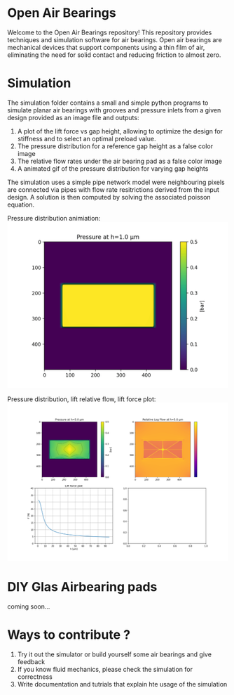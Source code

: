 # Open Air Bearings
Welcome to the Open Air Bearings repository! This repository provides techniques and simulation software for air bearings. Open air bearings are mechanical devices that support components using a thin film of air, eliminating the need for solid contact and reducing friction to almost zero.

# Simulation

The simulation folder contains a small and simple python programs to simulate planar air bearings with grooves and pressure inlets from a given design provided as an image file and outputs:
1. A plot of the lift force vs gap height, allowing to optimize the design for stiffness and to select an optimal preload value.
2. The pressure distribution for a reference gap height as a false color image
3. The relative flow rates under the air bearing pad as a false color image
4. A animated gif of the pressure distribution for varying gap heights

The simulation uses a simple pipe network model were neighbouring pixels are connected via pipes with flow rate resitrictions derived from the input design. A solution is then computed by solving the associated poisson equation.

Pressure distribution animiation:
![Simulation output 2](simulation/example/pressure_design1h_38x18_60u.gif)

Pressure distribution, lift relative flow, lift force plot:
![Simulation output 1](simulation/example/summary_design1h_38x18_60u.png)


# DIY Glas Airbearing pads

coming soon...

# Ways to contribute ?

1. Try it out the simulator or build yourself some air bearings and give feedback
2. If you know fluid mechanics, please check the simulation for correctness
3. Write documentation and tutrials that explain hte usage of the simulation

